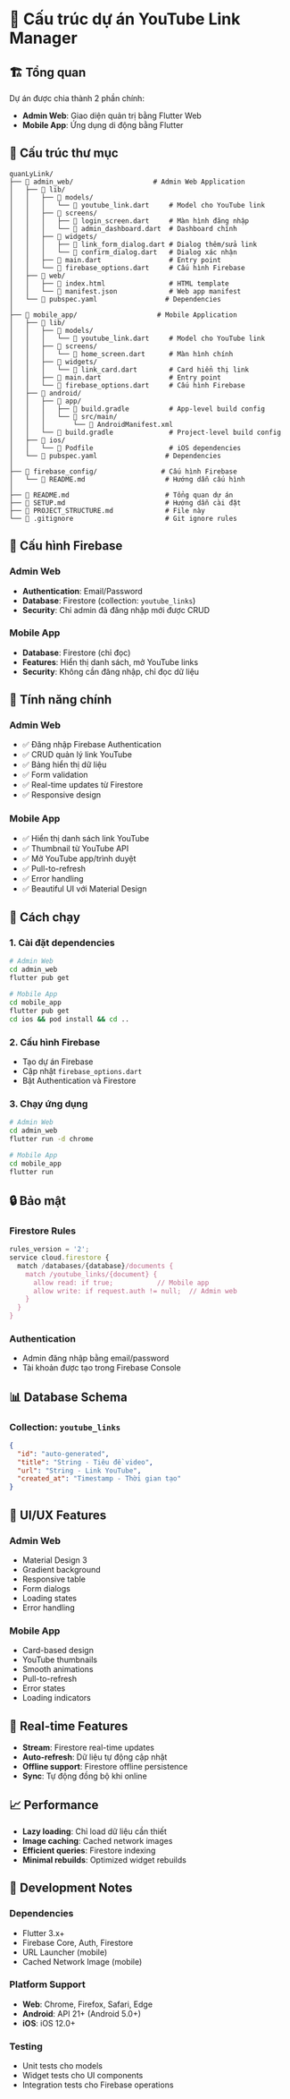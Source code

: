 # 📁 Cấu trúc dự án YouTube Link Manager

## 🏗️ Tổng quan
Dự án được chia thành 2 phần chính:
- **Admin Web**: Giao diện quản trị bằng Flutter Web
- **Mobile App**: Ứng dụng di động bằng Flutter

## 📂 Cấu trúc thư mục

```
quanLyLink/
├── 📁 admin_web/                    # Admin Web Application
│   ├── 📁 lib/
│   │   ├── 📁 models/
│   │   │   └── 📄 youtube_link.dart     # Model cho YouTube link
│   │   ├── 📁 screens/
│   │   │   ├── 📄 login_screen.dart     # Màn hình đăng nhập
│   │   │   └── 📄 admin_dashboard.dart  # Dashboard chính
│   │   ├── 📁 widgets/
│   │   │   ├── 📄 link_form_dialog.dart # Dialog thêm/sửa link
│   │   │   └── 📄 confirm_dialog.dart   # Dialog xác nhận
│   │   ├── 📄 main.dart                 # Entry point
│   │   └── 📄 firebase_options.dart     # Cấu hình Firebase
│   ├── 📁 web/
│   │   ├── 📄 index.html                # HTML template
│   │   └── 📄 manifest.json             # Web app manifest
│   └── 📄 pubspec.yaml                 # Dependencies
│
├── 📁 mobile_app/                    # Mobile Application
│   ├── 📁 lib/
│   │   ├── 📁 models/
│   │   │   └── 📄 youtube_link.dart     # Model cho YouTube link
│   │   ├── 📁 screens/
│   │   │   └── 📄 home_screen.dart      # Màn hình chính
│   │   ├── 📁 widgets/
│   │   │   └── 📄 link_card.dart        # Card hiển thị link
│   │   ├── 📄 main.dart                 # Entry point
│   │   └── 📄 firebase_options.dart     # Cấu hình Firebase
│   ├── 📁 android/
│   │   ├── 📁 app/
│   │   │   ├── 📄 build.gradle          # App-level build config
│   │   │   └── 📁 src/main/
│   │   │       └── 📄 AndroidManifest.xml
│   │   └── 📄 build.gradle              # Project-level build config
│   ├── 📁 ios/
│   │   └── 📄 Podfile                   # iOS dependencies
│   └── 📄 pubspec.yaml                 # Dependencies
│
├── 📁 firebase_config/                # Cấu hình Firebase
│   └── 📄 README.md                    # Hướng dẫn cấu hình
│
├── 📄 README.md                        # Tổng quan dự án
├── 📄 SETUP.md                         # Hướng dẫn cài đặt
├── 📄 PROJECT_STRUCTURE.md             # File này
└── 📄 .gitignore                       # Git ignore rules
```

## 🔧 Cấu hình Firebase

### Admin Web
- **Authentication**: Email/Password
- **Database**: Firestore (collection: `youtube_links`)
- **Security**: Chỉ admin đã đăng nhập mới được CRUD

### Mobile App
- **Database**: Firestore (chỉ đọc)
- **Features**: Hiển thị danh sách, mở YouTube links
- **Security**: Không cần đăng nhập, chỉ đọc dữ liệu

## 📱 Tính năng chính

### Admin Web
- ✅ Đăng nhập Firebase Authentication
- ✅ CRUD quản lý link YouTube
- ✅ Bảng hiển thị dữ liệu
- ✅ Form validation
- ✅ Real-time updates từ Firestore
- ✅ Responsive design

### Mobile App
- ✅ Hiển thị danh sách link YouTube
- ✅ Thumbnail từ YouTube API
- ✅ Mở YouTube app/trình duyệt
- ✅ Pull-to-refresh
- ✅ Error handling
- ✅ Beautiful UI với Material Design

## 🚀 Cách chạy

### 1. Cài đặt dependencies
```bash
# Admin Web
cd admin_web
flutter pub get

# Mobile App
cd mobile_app
flutter pub get
cd ios && pod install && cd ..
```

### 2. Cấu hình Firebase
- Tạo dự án Firebase
- Cập nhật `firebase_options.dart`
- Bật Authentication và Firestore

### 3. Chạy ứng dụng
```bash
# Admin Web
cd admin_web
flutter run -d chrome

# Mobile App
cd mobile_app
flutter run
```

## 🔒 Bảo mật

### Firestore Rules
```javascript
rules_version = '2';
service cloud.firestore {
  match /databases/{database}/documents {
    match /youtube_links/{document} {
      allow read: if true;           // Mobile app
      allow write: if request.auth != null;  // Admin web
    }
  }
}
```

### Authentication
- Admin đăng nhập bằng email/password
- Tài khoản được tạo trong Firebase Console

## 📊 Database Schema

### Collection: `youtube_links`
```json
{
  "id": "auto-generated",
  "title": "String - Tiêu đề video",
  "url": "String - Link YouTube",
  "created_at": "Timestamp - Thời gian tạo"
}
```

## 🎨 UI/UX Features

### Admin Web
- Material Design 3
- Gradient background
- Responsive table
- Form dialogs
- Loading states
- Error handling

### Mobile App
- Card-based design
- YouTube thumbnails
- Smooth animations
- Pull-to-refresh
- Error states
- Loading indicators

## 🔄 Real-time Features

- **Stream**: Firestore real-time updates
- **Auto-refresh**: Dữ liệu tự động cập nhật
- **Offline support**: Firestore offline persistence
- **Sync**: Tự động đồng bộ khi online

## 📈 Performance

- **Lazy loading**: Chỉ load dữ liệu cần thiết
- **Image caching**: Cached network images
- **Efficient queries**: Firestore indexing
- **Minimal rebuilds**: Optimized widget rebuilds

## 🚧 Development Notes

### Dependencies
- Flutter 3.x+
- Firebase Core, Auth, Firestore
- URL Launcher (mobile)
- Cached Network Image (mobile)

### Platform Support
- **Web**: Chrome, Firefox, Safari, Edge
- **Android**: API 21+ (Android 5.0+)
- **iOS**: iOS 12.0+

### Testing
- Unit tests cho models
- Widget tests cho UI components
- Integration tests cho Firebase operations
